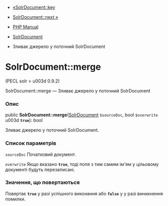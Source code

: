 - [«SolrDocument::key](solrdocument.key.md)
- [SolrDocument::next »](solrdocument.next.md)

- [PHP Manual](index.md)
- [SolrDocument](class.solrdocument.md)
- Зливає джерело у поточний SolrDocument

# SolrDocument::merge

(PECL solr \> u003d 0.9.2)

SolrDocument::merge — Зливає джерело у поточний SolrDocument

### Опис

public **SolrDocument::merge**([SolrDocument](class.solrdocument.md)
`$sourceDoc`, bool `$overwrite` u003d **`true`**): bool

Зливає джерело у поточний SolrDocument.

### Список параметрів

`sourceDoc`
Початковий документ.

`overwrite`
Якщо вказано **`true`**, тоді поля з тим самим ім'ям у цільовому документі
будуть перезаписані.

### Значення, що повертаються

Повертає **`true`** у разі успішного виконання або **`false`** у
у разі виникнення помилки.
